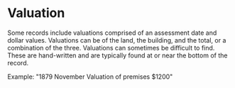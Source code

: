 
# Valuation  
<!--11.27.16 - This window isn't viewed in the current iteration of EC-->
Some records include valuations comprised of an assessment date and dollar values. Valuations can be of the land, the building, and the total, or a combination of the three. Valuations can sometimes be difficult to find. These are hand-written and are typically found at or near the bottom of the record.

Example: "1879 November Valuation of premises $1200"  
